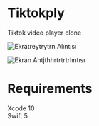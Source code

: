 # Tiktokply
Tiktok video player clone 

![Ekratreytrytrn Alıntısı](https://user-images.githubusercontent.com/87136151/132891250-92368fd2-2795-455c-a5a0-6db42f3c3f00.PNG)



![Ekran Ahtjthhrtrtrtrlıntısı](https://user-images.githubusercontent.com/87136151/132891370-44e357cc-856f-4d47-9586-1729329c69cb.PNG)


# Requirements
Xcode 10 <br/>
Swift 5 <br/>



